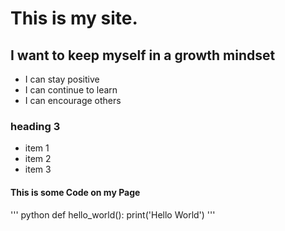 # This is my site.

## I want to keep myself in a growth mindset
- I can stay positive
- I can continue to learn
- I can encourage others


### heading 3
* item 1
* item 2
* item 3


#### This is some Code on my Page
'''
  python
def hello_world():
  print('Hello World')
'''
